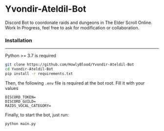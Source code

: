 
# Yvondir-Ateldil-Bot
Discord Bot to coordonate raids and dungeons in The Elder Scroll Online. Work In Progress, feel free to ask for modification or collaboration.


### Installation
---

Python >= 3.7 is required

```bash
git clone https://github.com/HowlyBlood/Yvondir-Ateldil-Bot
cd Yvondir-Ateldil-Bot
pip install -r requirements.txt
```

Then, the following `.env` file is required at the bot root. Fill it with your values
```dotenv
DISCORD_TOKEN=
DISCORD_GUILD=
RAIDS_VOCAL_CATEGORY=
```

Finally, to start the bot, just run:
```bash
python main.py
```
